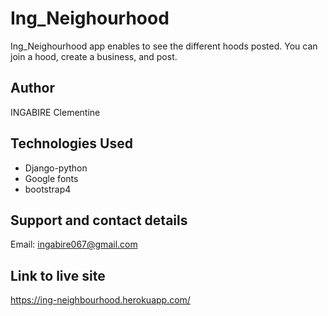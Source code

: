 # Ing_Neighourhood
Ing_Neighourhood app  enables to see the different hoods posted. You can join a hood, create a business, and post.

## Author
INGABIRE Clementine

## Technologies Used

 * Django-python
 * Google fonts
 * bootstrap4
 
## Support and contact details
Email: ingabire067@gmail.com

## Link to live site
https://ing-neighbourhood.herokuapp.com/
